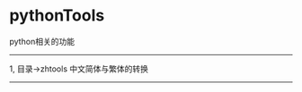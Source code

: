 # pythonTools
python相关的功能

**********************************************
1, 目录->zhtools  中文简体与繁体的转换
**********************************************
